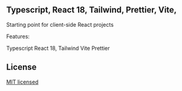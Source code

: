 ## Typescript, React 18, Tailwind, Prettier, Vite,

Starting point for client-side React projects

Features:

Typescript
React 18,
Tailwind
Vite
Prettier

## License

[MIT licensed](LICENSE)
